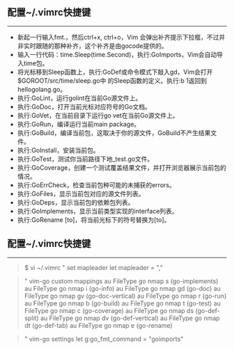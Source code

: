 ## 配置~/.vimrc快捷键
***
- 新起一行输入fmt.，然后ctrl+x, ctrl+o，Vim 会弹出补齐提示下拉框，不过并非实时跟随的那种补齐，这个补齐是由gocode提供的。
- 输入一行代码：time.Sleep(time.Second)，执行:GoImports，Vim会自动导入time包。
- 将光标移到Sleep函数上，执行:GoDef或命令模式下敲入gd，Vim会打开$GOROOT/src/time/sleep.go中 的Sleep函数的定义。执行:b 1返回到hellogolang.go。
- 执行:GoLint，运行golint在当前Go源文件上。
- 执行:GoDoc，打开当前光标对应符号的Go文档。
- 执行:GoVet，在当前目录下运行go vet在当前Go源文件上。
- 执行:GoRun，编译运行当前main package。
- 执行:GoBuild，编译当前包，这取决于你的源文件，GoBuild不产生结果文件。
- 执行:GoInstall，安装当前包。
- 执行:GoTest，测试你当前路径下地_test.go文件。
- 执行:GoCoverage，创建一个测试覆盖结果文件，并打开浏览器展示当前包的情况。
- 执行:GoErrCheck，检查当前包种可能的未捕获的errors。
- 执行:GoFiles，显示当前包对应的源文件列表。
- 执行:GoDeps，显示当前包的依赖包列表。
- 执行:GoImplements，显示当前类型实现的interface列表。
- 执行:GoRename [to]，将当前光标下的符号替换为[to]。

## 配置~/.vimrc快捷键
***
> $ vi ~/.vimrc
> " set mapleader
> let mapleader = ","

> " vim-go custom mappings
> au FileType go nmap <Leader>s <Plug>(go-implements)
> au FileType go nmap <Leader>i <Plug>(go-info)
> au FileType go nmap <Leader>gd <Plug>(go-doc)
> au FileType go nmap <Leader>gv <Plug>(go-doc-vertical)
> au FileType go nmap <leader>r <Plug>(go-run)
> au FileType go nmap <leader>b <Plug>(go-build)
> au FileType go nmap <leader>t <Plug>(go-test)
> au FileType go nmap <leader>c <Plug>(go-coverage)
> au FileType go nmap <Leader>ds <Plug>(go-def-split)
> au FileType go nmap <Leader>dv <Plug>(go-def-vertical)
> au FileType go nmap <Leader>dt <Plug>(go-def-tab)
> au FileType go nmap <Leader>e <Plug>(go-rename)

> " vim-go settings
> let g:go_fmt_command = "goimports"
